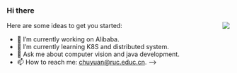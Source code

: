 ### Hi there

<img align="right" src="https://github-readme-stats.vercel.app/api?username=ecohnoch&show_icons=true&icon_color=805AD5&text_color=718096&bg_color=ffffff&hide_title=false&count_private=true" />

Here are some ideas to get you started:

- 🔭 I’m currently working on Alibaba.
- 🌱 I’m currently learning K8S and distributed system.
- 💬 Ask me about computer vision and java development.
- 📫 How to reach me: chuyuan@ruc.educ.cn.
-->

